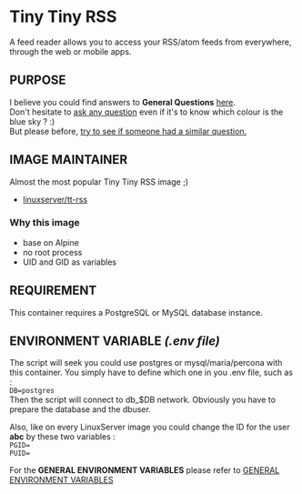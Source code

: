 # Tiny Tiny RSS  
A feed reader allows you to access your RSS/atom feeds from everywhere, through the web or mobile apps.

## PURPOSE
I believe you could find answers to **General Questions** <a href="../../master/README.md" title="" target="_blank">here</a>.  
Don't hesitate to <a href="https://github.com/jodumont/docker/issues/new" title="Ask a question by submitting an issue on github." target="_blank">ask any question</a> even if it's to know which colour is the blue sky ? :)  
But please before, <a href="https://github.com/jodumont/docker/issues?utf8=%E2%9C%93&q=is%3Aissue" title="Please look for a similar question through all the issues before opening a new one." target="_blank">try to see if someone had a similar question.</a>

## IMAGE MAINTAINER
Almost the most popular Tiny Tiny RSS image ;)  
- <a href="https://hub.docker.com/r/linuxserver/tt-rss/" title="Tiny Tiny RSS a feed reader allows you to access your RSS/atom feeds from everywhere, through the web or mobile apps." target="_blank">linuxserver/tt-rss</a>

### Why this image
- base on Alpine  
- no root process  
- UID and GID as variables  

## REQUIREMENT
This container requires a PostgreSQL or MySQL database instance.

## ENVIRONMENT VARIABLE *(.env file)*  
The script will seek you could use postgres or mysql/maria/percona with this container. You simply have to define which one in you .env file, such as :  
`DB=postgres`  
Then the script will connect to db_$DB network. Obviously you have to prepare the database and the dbuser.  

Also, like on every LinuxServer image you could change the ID for the user **abc** by these two variables :  
`PGID=`  
`PUID=`  

For the **GENERAL ENVIRONMENT VARIABLES** please refer to <a href="../ENV.md" title="GENERAL ENVIRONMENT VARIABLES" target="">GENERAL ENVIRONMENT VARIABLES</a> 
